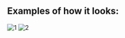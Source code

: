 ## Examples of how it looks:

![1](https://i.ibb.co/t35xkLT/n-O2tdbs9cc.png)
![2](https://i.ibb.co/DWhy0Nw/Qi-Gg4-DJXe-K.png)
                                                
   
